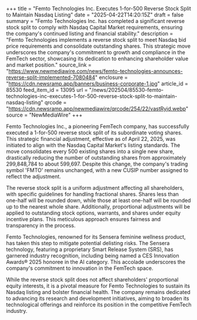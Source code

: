 +++
title = "Femto Technologies Inc. Executes 1-for-500 Reverse Stock Split to Maintain Nasdaq Listing"
date = "2025-04-22T14:20:15Z"
draft = false
summary = "Femto Technologies Inc. has completed a significant reverse stock split to comply with Nasdaq Capital Market requirements, ensuring the company's continued listing and financial stability."
description = "Femto Technologies implements a reverse stock split to meet Nasdaq bid price requirements and consolidate outstanding shares. This strategic move underscores the company's commitment to growth and compliance in the FemTech sector, showcasing its dedication to enhancing shareholder value and market position."
source_link = "https://www.newmediawire.com/news/femto-technologies-announces-reverse-split-implemented-7080484"
enclosure = "https://cdn.newsramp.app/banners/business-corporate-1.jpg"
article_id = 85530
feed_item_id = 13095
url = "/news/202504/85530-femto-technologies-inc-executes-1-for-500-reverse-stock-split-to-maintain-nasdaq-listing"
qrcode = "https://cdn.newsramp.app/newmediawire/qrcode/254/22/vastRyjd.webp"
source = "NewMediaWire"
+++

<p>Femto Technologies Inc., a pioneering FemTech company, has successfully executed a 1-for-500 reverse stock split of its subordinate voting shares. This strategic financial adjustment, effective as of April 22, 2025, was initiated to align with the Nasdaq Capital Market's listing standards. The move consolidates every 500 existing shares into a single new share, drastically reducing the number of outstanding shares from approximately 299,848,784 to about 599,697. Despite this change, the company's trading symbol 'FMTO' remains unchanged, with a new CUSIP number assigned to reflect the adjustment.</p><p>The reverse stock split is a uniform adjustment affecting all shareholders, with specific guidelines for handling fractional shares. Shares less than one-half will be rounded down, while those at least one-half will be rounded up to the nearest whole share. Additionally, proportional adjustments will be applied to outstanding stock options, warrants, and shares under equity incentive plans. This meticulous approach ensures fairness and transparency in the process.</p><p>Femto Technologies, renowned for its Sensera feminine wellness product, has taken this step to mitigate potential delisting risks. The Sensera technology, featuring a proprietary Smart Release System (SRS), has garnered industry recognition, including being named a CES Innovation Awards® 2025 honoree in the AI category. This accolade underscores the company's commitment to innovation in the FemTech space.</p><p>While the reverse stock split does not affect shareholders' proportional equity interests, it is a pivotal measure for Femto Technologies to sustain its Nasdaq listing and bolster financial health. The company remains dedicated to advancing its research and development initiatives, aiming to broaden its technological offerings and reinforce its position in the competitive FemTech industry.</p>